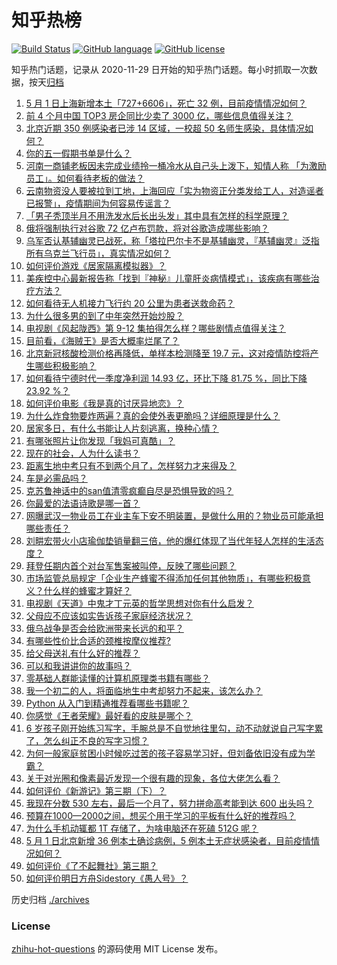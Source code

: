 # 知乎热榜
[![Build Status](https://github.com/ToWeLong/zhihu-hot-questions/workflows/CI/badge.svg)](https://github.com/ToWeLong/zhihu-hot-questions/actions)
[![GitHub language](https://img.shields.io/badge/language-golang-orange.svg)](https://golang.org/)
[![GitHub license](https://img.shields.io/github/license/ToWeLong/zhihu-hot-questions)](https://github.com/ToWeLong/zhihu-hot-questions/blob/main/LICENSE)

知乎热门话题，记录从 2020-11-29 日开始的知乎热门话题。每小时抓取一次数据，按天[归档](./archives)

<!-- BEGIN -->

1. [5 月 1 日上海新增本土「727+6606」，死亡 32 例，目前疫情情况如何？](https://www.zhihu.com/question/531000366)
1. [前 4 个月中国 TOP3 房企同比少卖了 3000 亿，哪些信息值得关注？](https://www.zhihu.com/question/530898480)
1. [北京近期 350 例感染者已涉 14 区域，一校超 50 名师生感染，具体情况如何？](https://www.zhihu.com/question/531000217)
1. [你的五一假期书单是什么？](https://www.zhihu.com/question/530625597)
1. [河南一商铺老板因未完成业绩拎一桶冷水从自己头上泼下，知情人称 「为激励员工」。如何看待老板的做法？](https://www.zhihu.com/question/530934173)
1. [云南物资没人要被拉到工地，上海回应「实为物资正分类发给工人，对造谣者已报警」，疫情期间为何容易传谣言？](https://www.zhihu.com/question/531002631)
1. [「男子秃顶半月不用洗发水后长出头发」其中具有怎样的科学原理？](https://www.zhihu.com/question/530973525)
1. [俄将强制执行对谷歌 72 亿卢布罚款，将对谷歌造成哪些影响？](https://www.zhihu.com/question/530941728)
1. [乌军否认基辅幽灵已战死，称「塔拉巴尔卡不是基辅幽灵，『基辅幽灵』泛指所有乌克兰飞行员」，真实情况如何？](https://www.zhihu.com/question/531003140)
1. [如何评价游戏《居家隔离模拟器》？](https://www.zhihu.com/question/530419015)
1. [美疾控中心最新报告称「找到『神秘』儿童肝炎病情模式」，该疾病有哪些治疗方法？](https://www.zhihu.com/question/530878922)
1. [如何看待无人机接力飞行约 20 公里为患者送救命药？](https://www.zhihu.com/question/530957858)
1. [为什么很多男的到了中年突然开始炒股？](https://www.zhihu.com/question/419997323)
1. [电视剧《风起陇西》第 9-12 集拍得怎么样？哪些剧情点值得关注？](https://www.zhihu.com/question/530805133)
1. [目前看，《海贼王》是否大概率烂尾了？](https://www.zhihu.com/question/412288271)
1. [北京新冠核酸检测价格再降低，单样本检测降至 19.7 元，这对疫情防控将产生哪些积极影响？](https://www.zhihu.com/question/531011791)
1. [如何看待宁德时代一季度净利润 14.93 亿，环比下降 81.75 %，同比下降 23.92 %？](https://www.zhihu.com/question/530663239)
1. [如何评价电影《我是真的讨厌异地恋》？](https://www.zhihu.com/question/503077517)
1. [为什么炸食物要炸两遍？真的会使外表更脆吗？详细原理是什么？](https://www.zhihu.com/question/323027010)
1. [居家多日，有什么书能让人片刻逃离，换种心情？](https://www.zhihu.com/question/530625232)
1. [有哪张照片让你发现「我妈可真酷」？](https://www.zhihu.com/question/530094452)
1. [现在的社会，人为什么读书？](https://www.zhihu.com/question/531015255)
1. [距离生地中考只有不到两个月了，怎样努力才来得及？](https://www.zhihu.com/question/530997727)
1. [车是必需品吗？](https://www.zhihu.com/question/530866242)
1. [克苏鲁神话中的san值清零疯癫自尽是恐惧导致的吗？](https://www.zhihu.com/question/526902829)
1. [你最爱的法语诗歌是哪一首？](https://www.zhihu.com/question/36390016)
1. [网曝武汉一物业员工在业主车下安不明装置，是做什么用的？物业员可能承担哪些责任？](https://www.zhihu.com/question/530999355)
1. [刘畊宏带火小店瑜伽垫销量翻三倍，他的爆红体现了当代年轻人怎样的生活态度？](https://www.zhihu.com/question/531018198)
1. [拜登任期内首个对台军售案被叫停，反映了哪些问题？](https://www.zhihu.com/question/531027055)
1. [市场监管总局规定「企业生产蜂蜜不得添加任何其他物质」，有哪些积极意义？什么样的蜂蜜才算好？](https://www.zhihu.com/question/530755833)
1. [电视剧《天道》中鬼才丁元英的哲学思想对你有什么启发？](https://www.zhihu.com/question/65699078)
1. [父母应不应该如实告诉孩子家庭经济状况？](https://www.zhihu.com/question/530911993)
1. [俄乌战争是否会给欧洲带来长远的和平？](https://www.zhihu.com/question/530694579)
1. [有哪些性价比合适的颈椎按摩仪推荐?](https://www.zhihu.com/question/379837736)
1. [给父母送礼有什么好的推荐？](https://www.zhihu.com/question/27251347)
1. [可以和我讲讲你的故事吗？](https://www.zhihu.com/question/531006855)
1. [零基础人群能读懂的计算机原理类书籍有哪些？](https://www.zhihu.com/question/281496032)
1. [我一个初二的人，将面临地生中考却努力不起来，该怎么办？](https://www.zhihu.com/question/530942654)
1. [Python 从入门到精通推荐看哪些书籍呢？](https://www.zhihu.com/question/487006622)
1. [你感觉《王者荣耀》最好看的皮肤是哪个？](https://www.zhihu.com/question/63560032)
1. [6 岁孩子刚开始练习写字，手腕总是不自觉地往里勾，动不动就说自己写字累了，怎么纠正不良的写字习惯？](https://www.zhihu.com/question/529075750)
1. [为何一般家庭贫困小时候吃过苦的孩子容易学习好，但刘备依旧没有成为学霸？](https://www.zhihu.com/question/530474531)
1. [关于对光圈和像素最近发现一个很有趣的现象，各位大佬怎么看？](https://www.zhihu.com/question/530236918)
1. [如何评价《新游记》第三期（下）？](https://www.zhihu.com/question/530938451)
1. [我现在分数 530 左右，最后一个月了，努力拼命高考能到达 600 出头吗？](https://www.zhihu.com/question/530669873)
1. [预算在1000—2000之间，想买个用于学习的平板有什么好的推荐吗？](https://www.zhihu.com/question/448394570)
1. [为什么手机动辄都 1T 存储了，为啥电脑还在死磕 512G 呢？](https://www.zhihu.com/question/528859146)
1. [5 月 1 日北京新增 36 例本土确诊病例，5 例本土无症状感染者，目前疫情情况如何？](https://www.zhihu.com/question/531000600)
1. [如何评价《了不起舞社》第三期？](https://www.zhihu.com/question/530805603)
1. [如何评价明日方舟Sidestory《愚人号》？](https://www.zhihu.com/question/530926518)

<!-- END -->

历史归档 [./archives](./archives)


### License
[zhihu-hot-questions](https://github.com/towelong/zhihu-hot-questions) 的源码使用 MIT License 发布。
